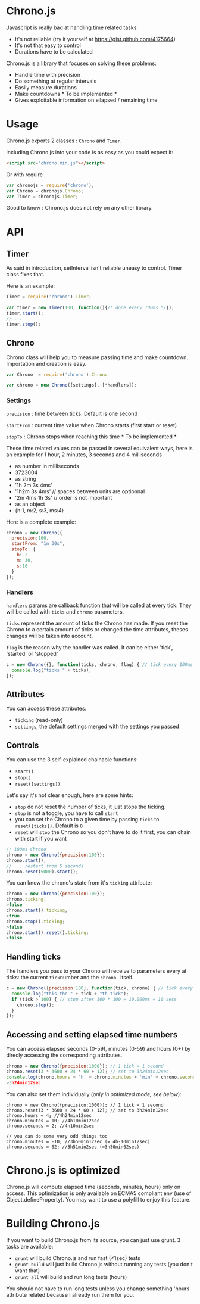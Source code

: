 # Chrono.js
Javascript is really bad at handling time related tasks:
* It's not reliable (try it yourself at https://gist.github.com/4175664)
* It's not that easy to control
* Durations have to be calculated

Chrono.js is a library that focuses on solving these problems:
* Handle time with precision
* Do something at regular intervals
* Easily measure durations
* Make countdowns * To be implemented *
* Gives exploitable information on ellapsed / remaining time

# Usage
Chrono.js exports 2 classes : `Chrono` and `Timer`.

Including Chrono.js into your code is as easy as you could expect it:

``` html
<script src="chrono.min.js"></script>
```

Or with require

``` javascript
var chronojs = require('chrono');
var Chrono = chronojs.Chrono;
var Timer = chronojs.Timer;
```
Good to know : Chrono.js does not rely on any other library.

# API
## Timer
As said in introduction, setInterval isn't reliable uneasy to control. Timer class fixes that.

Here is an example:

``` javascript
Timer = require('chrono').Timer;

var timer = new Timer(100, function(){/* done every 100ms */});
timer.start();
// ...
timer.stop();
```

## Chrono
Chrono class will help you to measure passing time and make countdown.
Importation and creation is easy.

``` javascript
var Chrono  = require('chrono').Chrono

var chrono = new Chrono([settings], [*handlers]);
```

### Settings
`precision` : time between ticks. Default is one second

`startFrom` : current time value when Chrono starts (first start or reset)

`stopTo` : Chrono stops when reaching this time * To be implemented *

These time related values can be passed in several equivalent ways, here is an example for 1 hour, 2 minutes, 3 seconds and 4 milliseconds
* as number in milliseconds
 * 3723004
* as string
 * '1h 2m 3s 4ms'
 * '1h2m 3s 4ms' // spaces between units are optionnal
 * '2m 4ms 1h 3s' // order is not important
* as an object
 * {h:1, m:2, s:3, ms:4}

Here is a complete example:

``` javascript
chrono = new Chrono({
  precision:100,
  startFrom: "1m 30s",
  stopTo: {
    h: 2
    m: 30,
    s:10
  }
});
```

### Handlers

`handlers` params are callback function that will be called at every tick. They will be called with `ticks` and `chrono` parameters.

`ticks` represent the amount of ticks the Chrono has made. If you reset the
Chrono to a certain amount of ticks or changed the time attributes, theses 
changes will be taken into account.

`flag` is the reason why the handler was called. It can be either 'tick', 'started' or 'stopped'

``` javascript
c = new Chrono({}, function(ticks, chrono, flag) { // tick every 100ms
  console.log("ticks " + ticks);
});
```

## Attributes

You can access these attributes:

* `ticking` (read-only)
* `settings`, the default settings merged with the settings you passed

## Controls
You can use the 3 self-explained chainable functions:

* `start()`
* `stop()`
* `reset([settings])`

Let's say it's not clear enough, here are some hints:

* `stop` do not reset the number of ticks, it just stops the ticking.
* `stop` is not a toggle, you have to call `start`
* you can set the Chrono to a given time by passing `ticks` to `reset([ticks])`. Default is `0`
* `reset` will `stop` the Chrono so you don't have to do it first, you can chain with start if you want

``` javascript
// 100ms Chrono
chrono = new Chrono({precision:100});
chrono.start();
// ... restart from 5 seconds
chrono.reset(5000).start();
```

You can know the chrono's state from it's `ticking` attribute:

```javascript
chrono = new Chrono({precision:100});
chrono.ticking;
>false
chrono.start().ticking;
>true
chrono.stop().ticking;
>false
chrono.start().reset().ticking;
>false
```

## Handling ticks
The handlers you pass to your Chrono will receive to parameters every at ticks: the current `tick`number and the `chrono ` itself.

``` javascript
c = new Chrono({precision:100}, function(tick, chrono) { // tick every 100ms
  console.log("this the " + tick + "th tick");
  if (tick > 100) { // stop after 100 * 100 = 10.000ms = 10 secs
    chrono.stop();
  }
});
```

## Accessing and setting elapsed time numbers
You can access elapsed seconds (0-59), minutes (0-59) and hours (0+) by direcly accessing the corresponding attributes.

``` javascript
chrono = new Chrono({precision:1000}); // 1 tick = 1 second
chrono.reset(3 * 3600 + 24 * 60 + 12); // set to 3h24min12sec
console.log(chrono.hours + 'h' + chrono.minutes + 'min' + chrono.seconds + 'sec');
>3h24min12sec
```

You can also set them individually (*only in optimized mode, see below*):

```
chrono = new Chrono({precision:1000}); // 1 tick = 1 second
chrono.reset(3 * 3600 + 24 * 60 + 12); // set to 3h24min12sec
chrono.hours = 4; //4h24min12sec
chrono.minutes = 10; //4h10min12sec
chrono.seconds = 2; //4h10min2sec

// you can do some very odd things too
chrono.minutes = -10; //3h50min12sec (= 4h-10min12sec)
chrono.seconds = 62; //3h51min2sec (=3h50min62sec)
```

# Chrono.js is optimized
Chrono.js will compute elapsed time (seconds, minutes, hours) only on access. This optimization is only available on ECMA5 compliant env (use of Object.defineProperty). You may want to use a polyfill to enjoy this feature.

# Building Chrono.js
If you want to build Chrono.js from its source, you can just use grunt.
3 tasks are available:

* `grunt` will build Chrono.js and run fast (<1sec) tests
* `grunt build` will just build Chrono.js without running any tests (you don't want that)
* `grunt all` will build and run long tests (hours)

You should not have to run long tests unless you change something 'hours' attribute related because I already run them for you.